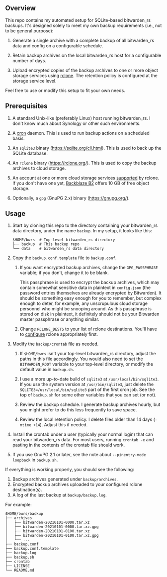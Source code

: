 ## Overview

This repo contains my automated setup for SQLite-based bitwarden_rs backups.
It's designed solely to meet my own backup requirements (i.e., not to be
general purpose):

1. Generate a single archive with a complete backup of all bitwarden_rs data
   and config on a configurable schedule.

2. Retain backup archives on the local bitwarden_rs host for a configurable
   number of days.

3. Upload encrypted copies of the backup archives to one or more object
   storage services using [rclone](https://rclone.org/). The retention policy
   is configured at the storage service level.

Feel free to use or modify this setup to fit your own needs.

## Prerequisites

1. A standard Unix-like (preferably Linux) host running bitwarden_rs. I don't
   know much about Synology or other such environments.

2. A [cron](https://en.wikipedia.org/wiki/Cron) daemon. This is used to run
   backup actions on a scheduled basis.

3. An `sqlite3` binary (https://sqlite.org/cli.html). This is used to back up
   the SQLite database.

4. An `rclone` binary (https://rclone.org/). This is used to copy the backup
   archives to cloud storage.

5. An account at one or more cloud storage services
   [supported](https://rclone.org/overview/) by rclone. If you don't have one
   yet, [Backblaze B2](https://www.backblaze.com/b2/cloud-storage.html)
   offers 10 GB of free object storage.

6. Optionally, a `gpg` (GnuPG 2.x) binary (https://gnupg.org/).

## Usage

1. Start by cloning this repo to the directory containing your bitwarden_rs
   data directory, under the name `backup`. In my setup, it looks like this:

       $HOME/bwrs  # Top-level bitwarden_rs directory
       ├── backup  # This backup repo
       └── data    # bitwarden_rs data directory

2. Copy the `backup.conf.template` file to `backup.conf`.

   1. If you want encrypted backup archives, change the `GPG_PASSPHRASE`
      variable; if you don't, change it to be blank.

      This passphrase is used to encrypt the backup archives, which may
      contain somewhat sensitive data in plaintext in `config.json` (the
      password entries themselves are already encrypted by Bitwarden). It
      should be something easy enough for you to remember, but complex enough
      to deter, for example, any unscrupulous cloud storage personnel who
      might be snooping around. As this passphrase is stored on disk in
      plaintext, it definitely should not be your Bitwarden master passphrase
      or anything similar.

   2. Change `RCLONE_DESTS` to your list of rclone destinations. You'll have
      to [configure](https://rclone.org/docs/) rclone appropriately first.

3. Modify the `backup/crontab` file as needed.

   1. If `$HOME/bwrs` isn't your top-level bitwarden_rs directory, adjust the
      paths in this file accordingly. You would also need to set the
      `BITWARDEN_ROOT` variable to your top-level directory, or modify the
      default value in `backup.sh`.

   2. I use a more up-to-date build of `sqlite3` at `/usr/local/bin/sqlite3`.
      If you use the system version at `/usr/bin/sqlite3`, just delete the
      `SQLITE3=/usr/local/bin/sqlite3` part of the first cron job. See the
      top of `backup.sh` for some other variables that you can set (or not).

   3. Review the backup schedule. I generate backup archives hourly, but you
      might prefer to do this less frequently to save space.

   4. Review the local retention policy. I delete files older than 14 days
      (`-mtime +14`). Adjust this if needed.

4. Install the crontab under a user (typically your normal login) that can
   read your bitwarden_rs data. For most users, running `crontab -e` and
   pasting in the contents of the crontab file should work.

5. If you use GnuPG 2.1 or later, see the note about `--pinentry-mode loopback`
   in `backup.sh`.

If everything is working properly, you should see the following:

1. Backup archives generated under `backup/archives`.
2. Encrypted backup archives uploaded to your configured rclone destination(s).
3. A log of the last backup at `backup/backup.log`.

For example:
```
$HOME/bwrs/backup
├── archives
│   ├── bitwarden-20210101-0000.tar.xz
│   ├── bitwarden-20210101-0000.tar.xz.gpg
│   ├── bitwarden-20210101-0100.tar.xz
│   ├── bitwarden-20210101-0100.tar.xz.gpg
│   └── ...
├── backup.conf
├── backup.conf.template
├── backup.log
├── backup.sh
├── crontab
├── LICENSE
└── README.md
```
